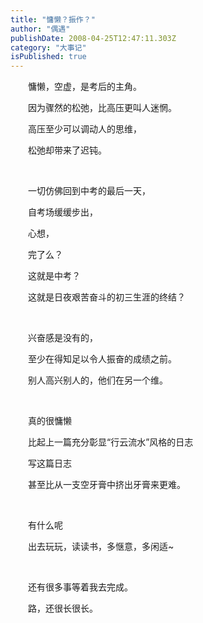 ```yaml
---
title: "慵懒？振作？"
author: "偶遇"
publishDate: 2008-04-25T12:47:11.303Z
category: "大事记"
isPublished: true
---
```


<P style="TEXT-INDENT: 2em;">慵懒，空虚，是考后的主角。</P>
<P style="TEXT-INDENT: 2em;">因为骤然的松弛，比高压更叫人迷惘。</P>
<P style="TEXT-INDENT: 2em;">高压至少可以调动人的思维，</P>
<P style="TEXT-INDENT: 2em;">松弛却带来了迟钝。</P>
<P style="TEXT-INDENT: 2em;">&nbsp;</P>
<P style="TEXT-INDENT: 2em;">一切仿佛回到中考的最后一天，</P>
<P style="TEXT-INDENT: 2em;">自考场缓缓步出，</P>
<P style="TEXT-INDENT: 2em;">心想，</P>
<P style="TEXT-INDENT: 2em;">完了么？</P>
<P style="TEXT-INDENT: 2em;">这就是中考？</P>
<P style="TEXT-INDENT: 2em;">这就是日夜艰苦奋斗的初三生涯的终结？</P>
<P style="TEXT-INDENT: 2em;">&nbsp;</P>
<P style="TEXT-INDENT: 2em;">兴奋感是没有的，</P>
<P style="TEXT-INDENT: 2em;">至少在得知足以令人振奋的成绩之前。</P>
<P style="TEXT-INDENT: 2em;">别人高兴别人的，他们在另一个维。</P>
<P style="TEXT-INDENT: 2em;">&nbsp;</P>
<P style="TEXT-INDENT: 2em;">真的很慵懒</P>
<P style="TEXT-INDENT: 2em;">比起上一篇充分彰显“行云流水”风格的日志</P>
<P style="TEXT-INDENT: 2em;">写这篇日志</P>
<P style="TEXT-INDENT: 2em;">甚至比从一支空牙膏中挤出牙膏来更难。</P>
<P style="TEXT-INDENT: 2em;">&nbsp;</P>
<P style="TEXT-INDENT: 2em;">有什么呢</P>
<P style="TEXT-INDENT: 2em;">出去玩玩，读读书，多惬意，多闲适~</P>
<P style="TEXT-INDENT: 2em;">&nbsp;</P>
<P style="TEXT-INDENT: 2em;">还有很多事等着我去完成。</P>
<P style="TEXT-INDENT: 2em;">路，还很长很长。</P>